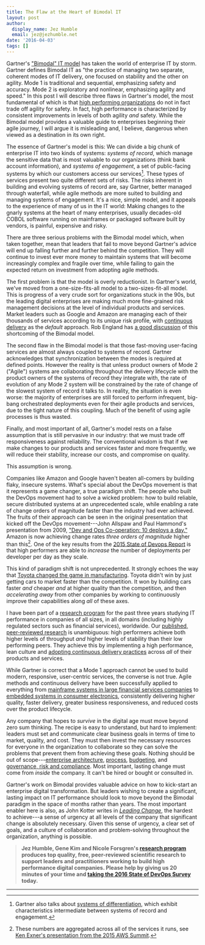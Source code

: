 ```yaml
---
title: The Flaw at the Heart of Bimodal IT
layout: post
author:
  display_name: Jez Humble
  email: jez@jezhumble.net
date: '2016-04-03'
tags: []
---
```

Gartner's ["Bimodal" IT model](http://www.gartner.com/it-glossary/bimodal) has taken the world of enterprise IT by storm. Gartner defines Bimodal IT as "the practice of managing two separate, coherent modes of IT delivery, one focused on stability and the other on agility. Mode 1 is traditional and sequential, emphasizing safety and accuracy. Mode 2 is exploratory and nonlinear, emphasizing agility and speed." In this post I will describe three flaws in Gartner's model, the most fundamental of which is that [high performing organizations](http://shop.oreilly.com/product/0636920030355.do) do not in fact trade off agility for safety. In fact, high performance is characterized by consistent improvements in levels of both agility _and_ safety. While the Bimodal model provides a valuable guide to enterprises beginning their agile journey, I will argue it is misleading and, I believe, dangerous when viewed as a destination in its own right.

The essence of Gartner's model is this: We can divide a big chunk of enterprise IT into two kinds of systems: _systems of record_, which manage the sensitive data that is most valuable to our organizations (think bank account information), and _systems of engagement_, a set of public-facing systems by which our customers access our services[^1]. These types of services present two quite different sets of risks. The risks inherent in building and evolving systems of record are, say Gartner, better managed through waterfall, while agile methods are more suited to building and managing systems of engagement. It's a nice, simple model, and it appeals to the experience of many of us in the IT world: Making changes to the gnarly systems at the heart of many enterprises, usually decades-old COBOL software running on mainframes or packaged software built by vendors, is painful, expensive and risky.

There are three serious problems with the Bimodal model which, when taken together, mean that leaders that fail to move beyond Gartner's advice will end up falling further and further behind the competition. They will continue to invest ever more money to maintain systems that will become increasingly complex and fragile over time, while failing to gain the expected return on investment from adopting agile methods.

The first problem is that the model is overly reductionist. In Gartner's world, we've moved from a one-size-fits-all model to a two-sizes-fit-all model. This is progress of a very crude sort for organizations stuck in the 90s, but the leading digital enterprises are making much more fine-grained risk management decisions at the level of individual products and services. Market leaders such as Google and Amazon are managing each of their thousands of services according to its unique risk profile, with [continuous delivery](/) as the _default_ approach. Rob England has [a good discussion](http://www.itskeptic.org/content/multi-speed-it) of this shortcoming of the Bimodal model.

The second flaw in the Bimodal model is that those fast-moving user-facing services are almost always coupled to systems of record. Gartner acknowledges that synchronization between the modes is required at defined points. However the reality is that unless product owners of Mode 2 ("Agile") systems are collaborating throughout the delivery lifecycle with the product owners of the systems of record they integrate with, the rate of evolution of any Mode 2 system will be constrained by the rate of change of the slowest system of record it talks to. In reality, the situation is even worse: the majority of enterprises are still forced to perform infrequent, big-bang orchestrated deployments even for their agile products and services, due to the tight nature of this coupling. Much of the benefit of using agile processes is thus wasted.

Finally, and most important of all, Gartner's model rests on a false assumption that is still pervasive in our industry: that we must trade off responsiveness against reliability. The conventional wisdom is that if we make changes to our products and services faster and more frequently, we will reduce their stability, increase our costs, and compromise on quality.

This assumption is wrong.

Companies like Amazon and Google haven't beaten all-comers by building flaky, insecure systems. What's special about the DevOps movement is that it represents a game changer, a true paradigm shift. The people who built the DevOps movement had to solve a wicked problem: how to build reliable, secure distributed systems at an unprecedented scale, while enabling a rate of change orders of magnitude faster than the industry had ever achieved. The fruits of their approach can be seen in the original presentation that kicked off the DevOps movement---John Allspaw and Paul Hammond's presentation from 2009, ["Dev and Ops Co-operation: 10 deploys a day."](https://www.youtube.com/watch?v=LdOe18KhtT4) Amazon is now achieving change rates _three orders of magnitude_ higher than this[^2]. One of the key results from the [2015 State of Devops Report](https://puppetlabs.com/2015-devops-report) is that high performers are able to _increase_ the number of deployments per developer per day as they scale.

This kind of paradigm shift is not unprecedented. It strongly echoes the way that [Toyota changed the game in manufacturing](http://www.thisamericanlife.org/radio-archives/episode/561/nummi-2015). Toyota didn't win by just getting cars to market faster than the competition. It won by building cars faster _and_ cheaper _and_ at higher quality than the competition, and then _accelerating away_ from other companies by working to continuously improve their capabilities along _all_ of these axes.

I have been part of a [research program](http://devops-research.com/) for the past three years studying IT performance in companies of all sizes, in all domains (including highly regulated sectors such as financial services), worldwide. Our [published, peer-reviewed research](http://papers.ssrn.com/sol3/papers.cfm?abstract_id=2681906) is unambiguous: high performers achieve both higher levels of throughput _and_ higher levels of stability than their low performing peers. They achieve this by implementing a high performance, lean culture and [adopting continuous delivery practices](/implementing/) across _all_ of their products and services.

While Gartner is correct that a Mode 1 approach cannot be used to build modern, responsive, user-centric services, the converse is not true. Agile methods and continuous delivery have been successfully applied to everything from [mainframe systems in large financial services companies](/evidence-case-studies/#the-suncorp-simplification-program) to [embedded systems in consumer electronics](/evidence-case-studies/#the-hp-futuresmart-case-study), consistently delivering higher quality, faster delivery, greater business responsiveness, and reduced costs over the product lifecycle.

Any company that hopes to _survive_ in the digital age must move beyond zero sum thinking. The recipe is easy to understand, but hard to implement: leaders must set and communicate clear business goals in terms of time to market, quality, and cost. They must then invest the necessary resources for everyone in the organization to collaborate so they can solve the problems that prevent them from achieving these goals. Nothing should be out of scope---[enterprise architecture](/implementing/architecture/), [process](http://www-personal.umich.edu/~mrother/Homepage.html), [budgeting](http://www.infoq.com/interviews/bogsnes-beyond-budgeting), and [governance, risk and compliance](https://www.axelos.com/news/blogs/may-2015/is-it-time-to-change-change-management). Most important, lasting change must come from _inside_ the company. It can't be hired or bought or consulted in.

Gartner's work on Bimodal provides valuable advice on how to kick-start an enterprise digital transformation. But leaders wishing to create a significant, lasting impact on IT performance should look to move beyond the Bimodal paradigm in the space of months rather than years. The most important enabler here is also, as John Kotter writes in [_Leading Change_](http://www.amazon.com/dp/1422186431?tag=contindelive-20), the hardest to achieve---a sense of urgency at all levels of the company that significant change is absolutely necessary. Given this sense of urgency, a clear set of goals, and a culture of collaboration and problem-solving throughout the organization, anything is possible.

> **Jez Humble, Gene Kim and Nicole Forsgren's [research program](http://devops-research.com/) produces top quality, free, peer-reviewed scientific research to support leaders and practitioners working to build high performance digital companies. Please help by giving us 20 minutes of your time and [taking the 2016 State of DevOps Survey](https://bit.ly/2016-devops-survey) today.**

***

[^1]: Gartner also talks about [systems of differentiation](http://www.gartner.com/newsroom/id/1923014), which exhibit characteristics intermediate between systems of record and engagement.
[^2]: These numbers are aggregated across all of the services it runs, see [Ken Exner's presentation from the 2015 AWS Summit](https://www.youtube.com/watch?v=YCrhemssYuI).
